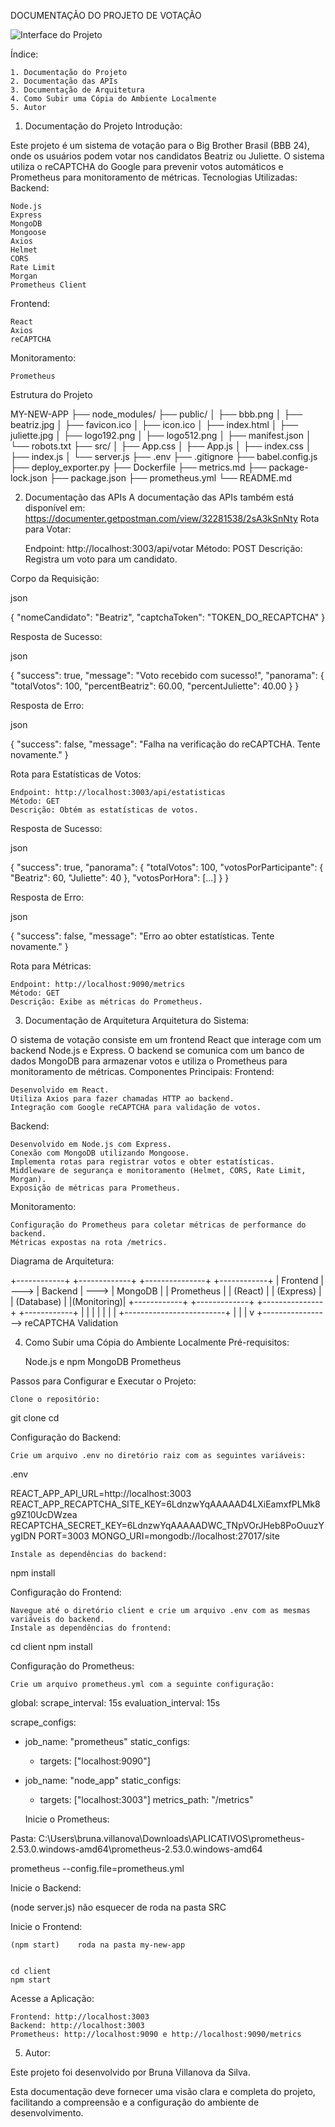 DOCUMENTAÇÃO DO PROJETO DE VOTAÇÃO

![Interface do Projeto](./public/bbb.png)

Índice:

    1. Documentação do Projeto
    2. Documentação das APIs
    3. Documentação de Arquitetura
    4. Como Subir uma Cópia do Ambiente Localmente
    5. Autor

1. Documentação do Projeto
Introdução:

Este projeto é um sistema de votação para o Big Brother Brasil (BBB 24), onde os usuários podem votar nos candidatos Beatriz ou Juliette. O sistema utiliza o reCAPTCHA do Google para prevenir votos automáticos e Prometheus para monitoramento de métricas.
Tecnologias Utilizadas:
Backend:

    Node.js
    Express
    MongoDB
    Mongoose
    Axios
    Helmet
    CORS
    Rate Limit
    Morgan
    Prometheus Client

Frontend:

    React
    Axios
    reCAPTCHA

Monitoramento:

    Prometheus

Estrutura do Projeto



MY-NEW-APP
├── node_modules/
├── public/
│   ├── bbb.png
│   ├── beatriz.jpg
│   ├── favicon.ico
│   ├── icon.ico
│   ├── index.html
│   ├── juliette.jpg
│   ├── logo192.png
│   ├── logo512.png
│   ├── manifest.json
│   └── robots.txt
├── src/
│   ├── App.css
│   ├── App.js
│   ├── index.css
│   ├── index.js
│   └── server.js
├── .env
├── .gitignore
├── babel.config.js
├── deploy_exporter.py
├── Dockerfile
├── metrics.md
├── package-lock.json
├── package.json
├── prometheus.yml
└── README.md

2. Documentação das APIs
A documentação das APIs também está disponível em: https://documenter.getpostman.com/view/32281538/2sA3kSnNty
Rota para Votar:

    Endpoint: http://localhost:3003/api/votar
    Método: POST
    Descrição: Registra um voto para um candidato.

Corpo da Requisição:

json

{
  "nomeCandidato": "Beatriz",
  "captchaToken": "TOKEN_DO_RECAPTCHA"
}

Resposta de Sucesso:

json

{
  "success": true,
  "message": "Voto recebido com sucesso!",
  "panorama": {
    "totalVotos": 100,
    "percentBeatriz": 60.00,
    "percentJuliette": 40.00
  }
}

Resposta de Erro:

json

{
  "success": false,
  "message": "Falha na verificação do reCAPTCHA. Tente novamente."
}

Rota para Estatísticas de Votos:

    Endpoint: http://localhost:3003/api/estatisticas
    Método: GET
    Descrição: Obtém as estatísticas de votos.

Resposta de Sucesso:

json

{
  "success": true,
  "panorama": {
    "totalVotos": 100,
    "votosPorParticipante": {
      "Beatriz": 60,
      "Juliette": 40
    },
    "votosPorHora": [...]
  }
}

Resposta de Erro:

json

{
  "success": false,
  "message": "Erro ao obter estatísticas. Tente novamente."
}

Rota para Métricas:

    Endpoint: http://localhost:9090/metrics
    Método: GET
    Descrição: Exibe as métricas do Prometheus.

3. Documentação de Arquitetura
Arquitetura do Sistema:

O sistema de votação consiste em um frontend React que interage com um backend Node.js e Express. O backend se comunica com um banco de dados MongoDB para armazenar votos e utiliza o Prometheus para monitoramento de métricas.
Componentes Principais:
Frontend:

    Desenvolvido em React.
    Utiliza Axios para fazer chamadas HTTP ao backend.
    Integração com Google reCAPTCHA para validação de votos.

Backend:

    Desenvolvido em Node.js com Express.
    Conexão com MongoDB utilizando Mongoose.
    Implementa rotas para registrar votos e obter estatísticas.
    Middleware de segurança e monitoramento (Helmet, CORS, Rate Limit, Morgan).
    Exposição de métricas para Prometheus.

Monitoramento:

    Configuração do Prometheus para coletar métricas de performance do backend.
    Métricas expostas na rota /metrics.

Diagrama de Arquitetura:


+------------+      +-------------+       +---------------+       +------------+
|  Frontend  | ---> |  Backend    | --->  |  MongoDB      |       | Prometheus |
|  (React)   |      |  (Express)  |       |  (Database)   |       |(Monitoring)|
+------------+      +-------------+       +---------------+       +------------+
    |                    |                         |
    |                    |                         |
    |                    +-------------------------+
    |                              |
    |                              v
    +-----------------> reCAPTCHA Validation

4. Como Subir uma Cópia do Ambiente Localmente
Pré-requisitos:

    Node.js e npm
    MongoDB
    Prometheus

Passos para Configurar e Executar o Projeto:

    Clone o repositório:



git clone <url-do-repositorio>
cd <nome-do-repositorio>

Configuração do Backend:

    Crie um arquivo .env no diretório raiz com as seguintes variáveis:

.env

REACT_APP_API_URL=http://localhost:3003
REACT_APP_RECAPTCHA_SITE_KEY=6LdnzwYqAAAAAD4LXiEamxfPLMk8g9Z10UcDWzea
RECAPTCHA_SECRET_KEY=6LdnzwYqAAAAADWC_TNpVOrJHeb8PoOuuzYygIDN
PORT=3003
MONGO_URI=mongodb://localhost:27017/site

    Instale as dependências do backend:



npm install

Configuração do Frontend:

    Navegue até o diretório client e crie um arquivo .env com as mesmas variáveis do backend.
    Instale as dependências do frontend:



cd client
npm install

Configuração do Prometheus:

    Crie um arquivo prometheus.yml com a seguinte configuração:



global:
  scrape_interval: 15s
  evaluation_interval: 15s

scrape_configs:
  - job_name: "prometheus"
    static_configs:
      - targets: ["localhost:9090"]

  - job_name: "node_app"
    static_configs:
      - targets: ["localhost:3003"]
    metrics_path: "/metrics"

    Inicie o Prometheus:


Pasta:  C:\Users\bruna.villanova\Downloads\APLICATIVOS\prometheus-2.53.0.windows-amd64\prometheus-2.53.0.windows-amd64

prometheus --config.file=prometheus.yml

Inicie o Backend:

   (node server.js)   não esquecer de roda na pasta SRC


Inicie o Frontend:


    (npm start)    roda na pasta my-new-app 


    cd client
    npm start

Acesse a Aplicação:

    Frontend: http://localhost:3003
    Backend: http://localhost:3003
    Prometheus: http://localhost:9090 e http://localhost:9090/metrics

5. Autor:

Este projeto foi desenvolvido por Bruna Villanova da Silva.

Esta documentação deve fornecer uma visão clara e completa do projeto, facilitando a compreensão e a configuração do ambiente de desenvolvimento.
